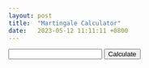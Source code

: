 ```yaml
---
layout: post
title:  "Martingale Calculator"
date:   2023-05-12 11:11:11 +0800
---
```


<html>
<head>
  <title>Martingale Calculator</title>
</head>
<body>
  <input type="text" id="deposit">
  <button onclick="calculate()">Calculate</button>
  <div id="result1"></div>
  <div id="result2"></div>
  <div id="result3"></div>
  <div id="result4"></div>
  <div id="result5"></div>
  <div id="result6"></div>
</body>
<script>
function calculate() {
  const deposit = document.getElementById("deposit").value;
  const result1 = deposit * 0.011;
  const result2 = result1 * 2.179;
  const result3 = result2 * 2.179;
  const result4 = result3 * 2.179;
  const result5 = result4 * 2.179;
  const result6 = result5 * 2.179;
  const roundedNumber1 = result1.toFixed(2);
  const roundedNumber2 = result2.toFixed(2);
  const roundedNumber3 = result3.toFixed(2);
  const roundedNumber4 = result4.toFixed(2);
  const roundedNumber5 = result5.toFixed(2);
  const roundedNumber6 = result6.toFixed(2);
  document.getElementById("roundedNumber1").innerHTML = result1;
  document.getElementById("roundedNumber2").innerHTML = result2;
  document.getElementById("roundedNumber3").innerHTML = result3;
  document.getElementById("roundedNumber4").innerHTML = result4;
  document.getElementById("roundedNumber5").innerHTML = result5;
  document.getElementById("roundedNumber6").innerHTML = result6;
}
</script>
</html>
